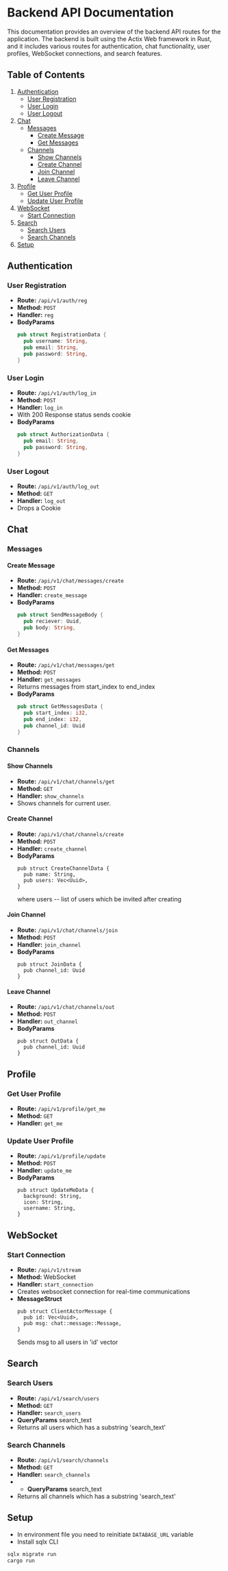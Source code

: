 # Backend API Documentation

This documentation provides an overview of the backend API routes for the application. The backend is built using the Actix Web framework in Rust, and it includes various routes for authentication, chat functionality, user profiles, WebSocket connections, and search features.

## Table of Contents
1. [Authentication](#authentication)
   - [User Registration](#user-registration)
   - [User Login](#user-login)
   - [User Logout](#user-logout)
2. [Chat](#chat)
   - [Messages](#messages)
     - [Create Message](#create-message)
     - [Get Messages](#get-messages)
   - [Channels](#channels)
     - [Show Channels](#show-channels)
     - [Create Channel](#create-channel)
     - [Join Channel](#join-channel)
     - [Leave Channel](#leave-channel)
3. [Profile](#profile)
   - [Get User Profile](#get-user-profile)
   - [Update User Profile](#update-user-profile)
4. [WebSocket](#websocket)
   - [Start Connection](#start-connection)
5. [Search](#search)
   - [Search Users](#search-users)
   - [Search Channels](#search-channels)
6. [Setup](#setup)

## Authentication

### User Registration
- **Route:** `/api/v1/auth/reg`
- **Method:** `POST`
- **Handler:** `reg`
- **BodyParams**
  ```rust
  pub struct RegistrationData {
    pub username: String,
    pub email: String,
    pub password: String,
  }
  ```

### User Login
- **Route:** `/api/v1/auth/log_in`
- **Method:** `POST`
- **Handler:** `log_in`
- With 200 Response status sends cookie 
- **BodyParams**
  ```rust
  pub struct AuthorizationData {
    pub email: String,
    pub password: String,
  }
  ```

### User Logout
- **Route:** `/api/v1/auth/log_out`
- **Method:** `GET`
- **Handler:** `log_out` 
- Drops a Cookie

## Chat

### Messages

#### Create Message
- **Route:** `/api/v1/chat/messages/create`
- **Method:** `POST`
- **Handler:** `create_message`
- **BodyParams**
  ```rust
  pub struct SendMessageBody {
    pub reciever: Uuid,
    pub body: String,
  }
  ```

#### Get Messages
- **Route:** `/api/v1/chat/messages/get`
- **Method:** `POST`
- **Handler:** `get_messages`
- Returns messages from start_index to end_index
- **BodyParams**
  ```rust
  pub struct GetMessagesData {
    pub start_index: i32,
    pub end_index: i32,
    pub channel_id: Uuid 
  }
  ```

### Channels

#### Show Channels
- **Route:** `/api/v1/chat/channels/get`
- **Method:** `GET`
- **Handler:** `show_channels`
- Shows channels for current user.
  
#### Create Channel
- **Route:** `/api/v1/chat/channels/create`
- **Method:** `POST`
- **Handler:** `create_channel`
- **BodyParams**
  ```
  pub struct CreateChannelData {
    pub name: String,
    pub users: Vec<Uuid>,
  }
  ```
  where users -- list of users which be invited after creating

#### Join Channel
- **Route:** `/api/v1/chat/channels/join`
- **Method:** `POST`
- **Handler:** `join_channel`
- **BodyParams**
  ```
  pub struct JoinData { 
    pub channel_id: Uuid
  }
  ```

#### Leave Channel
- **Route:** `/api/v1/chat/channels/out`
- **Method:** `POST`
- **Handler:** `out_channel`
- **BodyParams**
  ```
  pub struct OutData {
    pub channel_id: Uuid
  }
  ```

## Profile

### Get User Profile
- **Route:** `/api/v1/profile/get_me`
- **Method:** `GET`
- **Handler:** `get_me`

### Update User Profile
- **Route:** `/api/v1/profile/update`
- **Method:** `POST`
- **Handler:** `update_me`
- **BodyParams**
  ```
  pub struct UpdateMeData {
    background: String,
    icon: String,
    username: String,
  }
  ```

## WebSocket

### Start Connection
- **Route:** `/api/v1/stream`
- **Method:** WebSocket
- **Handler:** `start_connection`
- Creates websocket connection for real-time communications
- **MessageStruct**
  ```
  pub struct ClientActorMessage {
    pub id: Vec<Uuid>,
    pub msg: chat::message::Message,
  }
  ```
  Sends msg to all users in 'id' vector

## Search

### Search Users
- **Route:** `/api/v1/search/users`
- **Method:** `GET`
- **Handler:** `search_users`
- **QueryParams** search_text
- Returns all users which has a substring 'search_text'

### Search Channels
- **Route:** `/api/v1/search/channels`
- **Method:** `GET`
- **Handler:** `search_channels`
- - **QueryParams** search_text
- Returns all channels which has a substring 'search_text'


## Setup

- In environment file you need to reinitiate `DATABASE_URL` variable
- Install sqlx CLI 
```bash
sqlx migrate run
cargo run 
```

